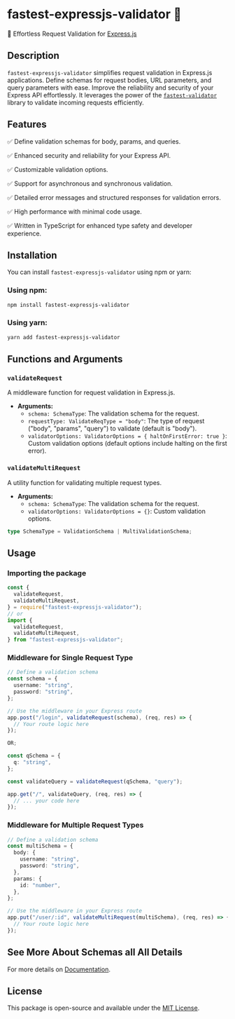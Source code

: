 # fastest-expressjs-validator 🚀

🚀 Effortless Request Validation for [Express.js](https://github.com/expressjs/express)

## Description

`fastest-expressjs-validator` simplifies request validation in Express.js applications. Define schemas for request bodies, URL parameters, and query parameters with ease. Improve the reliability and security of your Express API effortlessly. It leverages the power of the [`fastest-validator`](https://www.npmjs.com/package/fastest-validator) library to validate incoming requests efficiently.

## Features

✅ Define validation schemas for body, params, and queries.

✅ Enhanced security and reliability for your Express API.

✅ Customizable validation options.

✅ Support for asynchronous and synchronous validation.

✅ Detailed error messages and structured responses for validation errors.

✅ High performance with minimal code usage.

✅ Written in TypeScript for enhanced type safety and developer experience.

## Installation

You can install `fastest-expressjs-validator` using npm or yarn:

### Using npm:

```bash
npm install fastest-expressjs-validator
```

### Using yarn:

```bash
yarn add fastest-expressjs-validator
```

## Functions and Arguments

### `validateRequest`

A middleware function for request validation in Express.js.

- **Arguments:**
  - `schema: SchemaType`: The validation schema for the request.
  - `requestType: ValidateReqType = "body"`: The type of request ("body", "params", "query") to validate (default is "body").
  - `validatorOptions: ValidatorOptions = { haltOnFirstError: true }`: Custom validation options (default options include halting on the first error).

### `validateMultiRequest`

A utility function for validating multiple request types.

- **Arguments:**
  - `schema: SchemaType`: The validation schema for the request.
  - `validatorOptions: ValidatorOptions = {}`: Custom validation options.

```typescript
type SchemaType = ValidationSchema | MultiValidationSchema;
```

## Usage

### Importing the package

```typescript
const {
  validateRequest,
  validateMultiRequest,
} = require("fastest-expressjs-validator");
// or
import {
  validateRequest,
  validateMultiRequest,
} from "fastest-expressjs-validator";
```

### Middleware for Single Request Type

```typescript
// Define a validation schema
const schema = {
  username: "string",
  password: "string",
};

// Use the middleware in your Express route
app.post("/login", validateRequest(schema), (req, res) => {
  // Your route logic here
});

OR;

const qSchema = {
  q: "string",
};

const validateQuery = validateRequest(qSchema, "query");

app.get("/", validateQuery, (req, res) => {
  // ... your code here
});
```

### Middleware for Multiple Request Types

```typescript
// Define a validation schema
const multiSchema = {
  body: {
    username: "string",
    password: "string",
  },
  params: {
    id: "number",
  },
};

// Use the middleware in your Express route
app.put("/user/:id", validateMultiRequest(multiSchema), (req, res) => {
  // Your route logic here
});
```

## See More About Schemas all All Details

For more details on [Documentation](https://github.com/icebob/fastest-validator/blob/master/README.md).

## License

This package is open-source and available under the [MIT License](https://github.com/nextyfine-dev/fastest-express-validator/blob/main/LICENSE).
